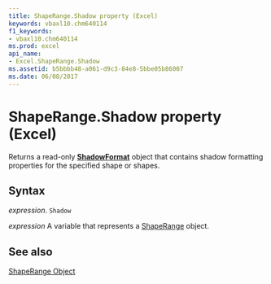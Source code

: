 ```yaml
---
title: ShapeRange.Shadow property (Excel)
keywords: vbaxl10.chm640114
f1_keywords:
- vbaxl10.chm640114
ms.prod: excel
api_name:
- Excel.ShapeRange.Shadow
ms.assetid: b5bbbb48-a061-d9c3-84e8-5bbe05b86007
ms.date: 06/08/2017
---
```



# ShapeRange.Shadow property (Excel)

Returns a read-only  **[ShadowFormat](Excel.ShadowFormat.md)** object that contains shadow formatting properties for the specified shape or shapes.


## Syntax

_expression_. `Shadow`

_expression_ A variable that represents a [ShapeRange](./Excel.ShapeRange.md) object.


## See also


[ShapeRange Object](Excel.ShapeRange.md)

